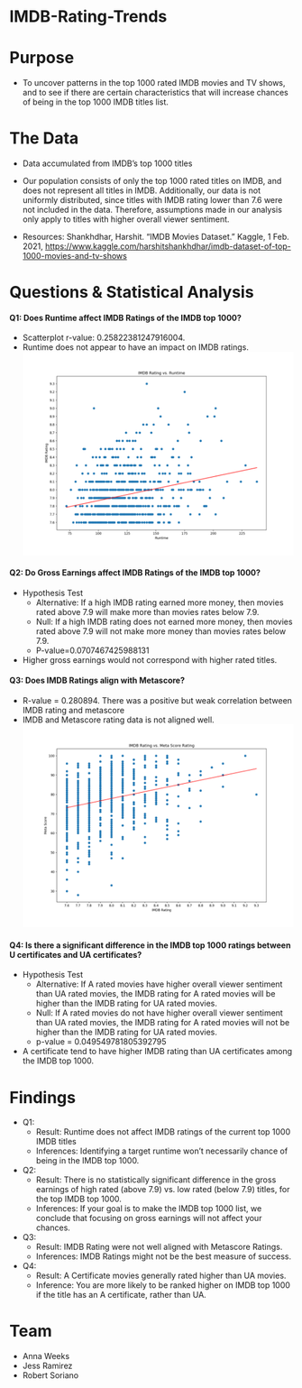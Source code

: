 
# IMDB-Rating-Trends

# Purpose 
* To uncover patterns in the top 1000 rated IMDB movies and TV shows, and to see if there are certain characteristics that will increase chances of being in the top 1000 IMDB titles list.

# The Data
* Data accumulated from IMDB’s top 1000 titles

* Our population consists of only the top 1000 rated titles on IMDB, and does not represent all titles in IMDB. Additionally, our data is not uniformly distributed, since titles with IMDB rating lower than 7.6 were not included in the data. Therefore, assumptions made in our analysis only apply to titles with higher overall viewer sentiment.

* Resources:
Shankhdhar, Harshit. “IMDB Movies Dataset.” Kaggle, 1 Feb. 2021, https://www.kaggle.com/harshitshankhdhar/imdb-dataset-of-top-1000-movies-and-tv-shows

# Questions & Statistical Analysis
#### Q1: Does Runtime affect IMDB Ratings of the IMDB top 1000?
* Scatterplot r-value: 0.25822381247916004. 
* Runtime does not appear to have an impact on IMDB ratings.
![IMDB V Runtime Scatterplt](/Figures/01_IMDB_v_Runtime_scatter.png "IMDB V Runtime")
    
#### Q2: Do Gross Earnings affect IMDB Ratings of the IMDB top 1000?
* Hypothesis Test
   * Alternative: If a high IMDB rating earned more money, then movies rated above 7.9 will make more than movies rates below 7.9.
   * Null: If a high IMDB rating does not earned more money, then movies rated above 7.9 will not make more money than movies rates below 7.9.
   * P-value=0.0707467425988131
* Higher gross earnings would not correspond with higher rated titles.

#### Q3: Does IMDB Ratings align with Metascore?
* R-value = 0.280894. There was a positive but weak correlation between IMDB rating and metascore
* IMDB and Metascore rating data is not aligned well.
![IMDB V Meta Scatterplt](/Figures/03_imdb_v_meta_scatter.png "IMDB V Scatterplt")

#### Q4: Is there a significant difference in the IMDB top 1000 ratings between U certificates and UA certificates?
* Hypothesis Test
   * Alternative: If A rated movies have higher overall viewer sentiment than UA rated movies, the IMDB rating for A rated movies will be higher than the IMDB rating for UA rated  movies.
   * Null: If A rated movies do not have higher overall viewer sentiment than UA rated movies, the IMDB rating for A rated movies will not be higher than the IMDB rating for UA rated movies.
   * p-value = 0.049549781805392795
* A certificate tend to have higher IMDB rating than UA certificates among the IMDB top 1000.


# Findings
* Q1:
   * Result: Runtime does not affect IMDB ratings of the current top 1000 IMDB titles
   * Inferences: Identifying a target runtime won’t necessarily chance of being in the IMDB top 1000.
* Q2:
   * Result: There is no statistically significant difference in the gross earnings of high rated (above 7.9) vs. low rated (below 7.9) titles, for the top IMDB top 1000. 
   * Inferences: If your goal is to make the IMDB top 1000 list, we conclude that focusing on gross earnings will not affect your chances.
* Q3:
   * Result: IMDB Rating were not well aligned with Metascore Ratings.
   * Inferences: IMDB Ratings might not be the best measure of success. 
* Q4:
   * Result: A Certificate movies generally rated higher than UA movies. 
   * Inference: You are more likely to be ranked higher on IMDB top 1000 if the title has an A certificate, rather than UA. 


# Team
* Anna Weeks
* Jess Ramirez
* Robert Soriano


